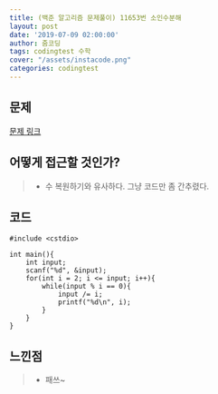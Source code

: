 ```yaml
---
title: (백준 알고리즘 문제풀이) 11653번 소인수분해
layout: post
date: '2019-07-09 02:00:00'
author: 줌코딩
tags: codingtest 수학
cover: "/assets/instacode.png"
categories: codingtest
---
```


## 문제

[문제 링크](https://www.acmicpc.net/problem/11653)

## 어떻게 접근할 것인가?

>* 수 복원하기와 유사하다. 그냥 코드만 좀 간추렸다.


## 코드

    #include <cstdio>

    int main(){
        int input;
        scanf("%d", &input);    
        for(int i = 2; i <= input; i++){
            while(input % i == 0){
                input /= i;
                printf("%d\n", i);
            }
        } 
    }


## 느낀점

>* 패쓰~
